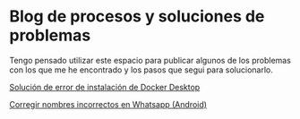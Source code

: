 # Blog de procesos y soluciones de problemas

Tengo pensado utilizar este espacio para publicar algunos de los problemas con los que me he encontrado y los pasos que segui para solucionarlo.


[Solución de error de instalación de Docker Desktop](error-docker.md) 

[Corregir nombres incorrectos en Whatsapp (Android)](error-nombres-whatsapp.md)

